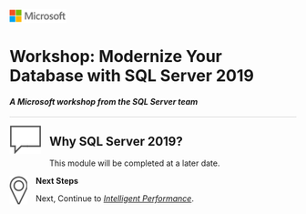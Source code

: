 ![](../graphics/microsoftlogo.png)

# Workshop: Modernize Your Database with SQL Server 2019

#### <i>A Microsoft workshop from the SQL Server team</i>

<p style="border-bottom: 1px solid lightgrey;"></p>

<img style="float: left; margin: 0px 15px 15px 0px;" src="../graphics/textbubble.png"> <h2>Why SQL Server 2019?</h2>

This module will be completed at a later date.

<p><img style="float: left; margin: 0px 15px 15px 0px;" src="../graphics/geopin.png"><b >Next Steps</b></p>

Next, Continue to <a href="02-IntelligentPerformance
" target="_blank"><i> Intelligent Performance</i></a>.